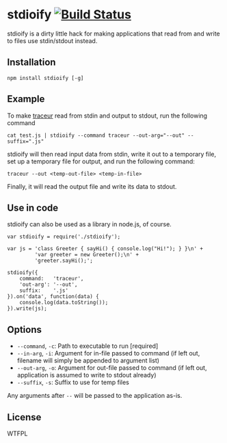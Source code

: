 stdioify [![Build Status](https://travis-ci.org/arnemart/stdioify.png?branch=master)](https://travis-ci.org/arnemart/stdioify)
========

stdioify is a dirty little hack for making applications that read from and write to files use stdin/stdout instead.

Installation
------------

    npm install stdioify [-g]

Example
-------

To make [traceur](https://github.com/google/traceur-compiler) read from stdin and output to stdout, run the following command

    cat test.js | stdioify --command traceur --out-arg="--out" --suffix=".js"

stdioify will then read input data from stdin, write it out to a temporary file, set up a temporary file for output, and run the following command:

    traceur --out <temp-out-file> <temp-in-file>

Finally, it will read the output file and write its data to stdout.

Use in code
-----------

stdioify can also be used as a library in node.js, of course.

    var stdioify = require('./stdioify');
    
    var js = 'class Greeter { sayHi() { console.log("Hi!"); } }\n' +
             'var greeter = new Greeter();\n' +
             'greeter.sayHi();';
    
    stdioify({
        command:   'traceur',
        'out-arg': '--out',
        suffix:    '.js'
    }).on('data', function(data) {
        console.log(data.toString());
    }).write(js);


Options
-------

- `--command`, `-c`: Path to executable to run [required]
- `--in-arg`,  `-i`: Argument for in-file passed to command (if left out, filename will simply be appended to argument list)
- `--out-arg`, `-o`: Argument for out-file passed to command (if left out, application is assumed to write to stdout already)
- `--suffix`,  `-s`: Suffix to use for temp files

Any arguments after `--` will be passed to the application as-is.

License
-------

WTFPL
